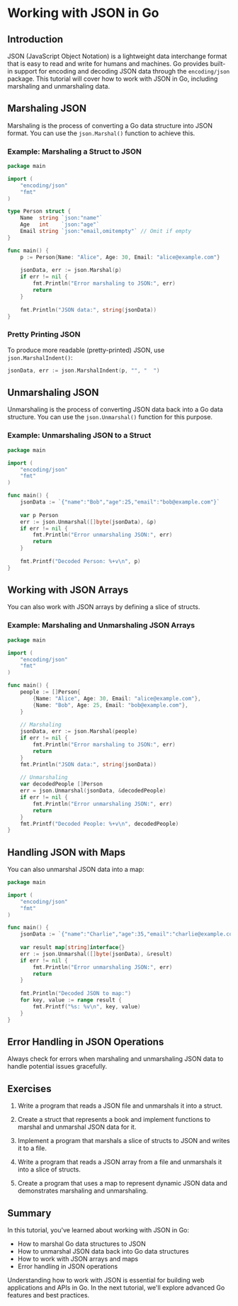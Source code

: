 # Working with JSON in Go

## Introduction

JSON (JavaScript Object Notation) is a lightweight data interchange format that is easy to read and write for humans and machines. Go provides built-in support for encoding and decoding JSON data through the `encoding/json` package. This tutorial will cover how to work with JSON in Go, including marshaling and unmarshaling data.

## Marshaling JSON

Marshaling is the process of converting a Go data structure into JSON format. You can use the `json.Marshal()` function to achieve this.

### Example: Marshaling a Struct to JSON

```go
package main

import (
    "encoding/json"
    "fmt"
)

type Person struct {
    Name  string `json:"name"`
    Age   int    `json:"age"`
    Email string `json:"email,omitempty"` // Omit if empty
}

func main() {
    p := Person{Name: "Alice", Age: 30, Email: "alice@example.com"}
    
    jsonData, err := json.Marshal(p)
    if err != nil {
        fmt.Println("Error marshaling to JSON:", err)
        return
    }
    
    fmt.Println("JSON data:", string(jsonData))
}
```

### Pretty Printing JSON

To produce more readable (pretty-printed) JSON, use `json.MarshalIndent()`:

```go
jsonData, err := json.MarshalIndent(p, "", "  ")
```

## Unmarshaling JSON

Unmarshaling is the process of converting JSON data back into a Go data structure. You can use the `json.Unmarshal()` function for this purpose.

### Example: Unmarshaling JSON to a Struct

```go
package main

import (
    "encoding/json"
    "fmt"
)

func main() {
    jsonData := `{"name":"Bob","age":25,"email":"bob@example.com"}`
    
    var p Person
    err := json.Unmarshal([]byte(jsonData), &p)
    if err != nil {
        fmt.Println("Error unmarshaling JSON:", err)
        return
    }
    
    fmt.Printf("Decoded Person: %+v\n", p)
}
```

## Working with JSON Arrays

You can also work with JSON arrays by defining a slice of structs.

### Example: Marshaling and Unmarshaling JSON Arrays

```go
package main

import (
    "encoding/json"
    "fmt"
)

func main() {
    people := []Person{
        {Name: "Alice", Age: 30, Email: "alice@example.com"},
        {Name: "Bob", Age: 25, Email: "bob@example.com"},
    }
    
    // Marshaling
    jsonData, err := json.Marshal(people)
    if err != nil {
        fmt.Println("Error marshaling to JSON:", err)
        return
    }
    fmt.Println("JSON data:", string(jsonData))
    
    // Unmarshaling
    var decodedPeople []Person
    err = json.Unmarshal(jsonData, &decodedPeople)
    if err != nil {
        fmt.Println("Error unmarshaling JSON:", err)
        return
    }
    fmt.Printf("Decoded People: %+v\n", decodedPeople)
}
```

## Handling JSON with Maps

You can also unmarshal JSON data into a map:

```go
package main

import (
    "encoding/json"
    "fmt"
)

func main() {
    jsonData := `{"name":"Charlie","age":35,"email":"charlie@example.com"}`
    
    var result map[string]interface{}
    err := json.Unmarshal([]byte(jsonData), &result)
    if err != nil {
        fmt.Println("Error unmarshaling JSON:", err)
        return
    }
    
    fmt.Println("Decoded JSON to map:")
    for key, value := range result {
        fmt.Printf("%s: %v\n", key, value)
    }
}
```

## Error Handling in JSON Operations

Always check for errors when marshaling and unmarshaling JSON data to handle potential issues gracefully.

## Exercises

1. Write a program that reads a JSON file and unmarshals it into a struct.

2. Create a struct that represents a book and implement functions to marshal and unmarshal JSON data for it.

3. Implement a program that marshals a slice of structs to JSON and writes it to a file.

4. Write a program that reads a JSON array from a file and unmarshals it into a slice of structs.

5. Create a program that uses a map to represent dynamic JSON data and demonstrates marshaling and unmarshaling.

## Summary

In this tutorial, you've learned about working with JSON in Go:

- How to marshal Go data structures to JSON
- How to unmarshal JSON data back into Go data structures
- How to work with JSON arrays and maps
- Error handling in JSON operations

Understanding how to work with JSON is essential for building web applications and APIs in Go. In the next tutorial, we'll explore advanced Go features and best practices. 